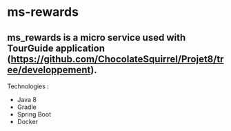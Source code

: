 # ms-rewards

ms_rewards is a micro service used with TourGuide application
(https://github.com/ChocolateSquirrel/Projet8/tree/developpement).
------------------------
Technologies :
* Java 8
* Gradle
* Spring Boot
* Docker